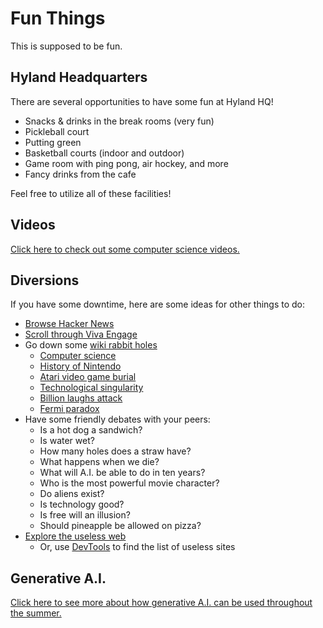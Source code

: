 # Fun Things
This is supposed to be fun.

## Hyland Headquarters
There are several opportunities to have some fun at Hyland HQ!

- Snacks & drinks in the break rooms (very fun)
- Pickleball court
- Putting green
- Basketball courts (indoor and outdoor)
- Game room with ping pong, air hockey, and more
- Fancy drinks from the cafe

Feel free to utilize all of these facilities!

## Videos
[Click here to check out some computer science videos.](Videos.md)

## Diversions
If you have some downtime, here are some ideas for other things to do:

- [Browse Hacker News](https://news.ycombinator.com/)
- [Scroll through Viva Engage](https://engage.cloud.microsoft/main/org/hyland.com/feed)
- Go down some [wiki rabbit holes](https://en.wikipedia.org/wiki/Wiki_rabbit_hole)
  - [Computer science](https://en.wikipedia.org/wiki/Computer_science)
  - [History of Nintendo](https://en.wikipedia.org/wiki/History_of_Nintendo)
  - [Atari video game burial](https://en.wikipedia.org/wiki/Atari_video_game_burial)
  - [Technological singularity](https://en.wikipedia.org/wiki/Technological_singularity)
  - [Billion laughs attack](https://en.wikipedia.org/wiki/Billion_laughs_attack)
  - [Fermi paradox](https://en.wikipedia.org/wiki/Fermi_paradox)
- Have some friendly debates with your peers:
  - Is a hot dog a sandwich?
  - Is water wet?
  - How many holes does a straw have?
  - What happens when we die?
  - What will A.I. be able to do in ten years?
  - Who is the most powerful movie character?
  - Do aliens exist?
  - Is technology good?
  - Is free will an illusion?
  - Should pineapple be allowed on pizza?
- [Explore the useless web](https://theuselessweb.com/)
  - Or, use [DevTools](DevTools.md) to find the list of useless sites

## Generative A.I.
[Click here to see more about how generative A.I. can be used throughout the summer.](GenAi.md)

